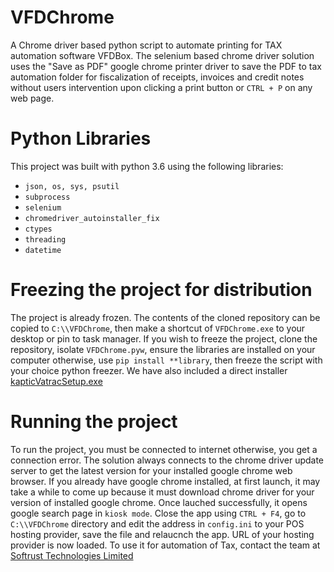 # VFDChrome
A Chrome driver based python script to automate printing for TAX automation software VFDBox. The selenium based chrome driver solution uses the "Save as PDF" google chrome printer driver to save the PDF to tax automation folder for fiscalization of receipts, invoices and credit notes without users intervention upon clicking a print button or `CTRL + P` on any web page.

# Python Libraries
This project was built with python 3.6 using the following libraries:
- `json, os, sys, psutil`
- `subprocess`
- `selenium`
- `chromedriver_autoinstaller_fix`
- `ctypes`
- `threading`
- `datetime`

# Freezing the project for distribution
The project is already frozen. The contents of the cloned repository can be copied to `C:\\VFDChrome`, then make a shortcut of `VFDChrome.exe` to your desktop or pin to task manager. If you wish to freeze the project, clone the repository, isolate `VFDChrome.pyw`, ensure the libraries are installed on your computer otherwise, use `pip install **library`, then freeze the script with your choice python freezer. We have also included a direct installer [kapticVatracSetup.exe](installer/kapticVatracSetup.exe)

# Running the project
To run the project, you must be connected to internet otherwise, you get a connection error. The solution always connects to the chrome driver update server to get the latest version for your installed google chrome web browser. If you already have google chrome installed, at first launch, it may take a while to come up because it must download chrome driver for your version of installed google chrome. Once lauched successfully, it opens google search page in `kiosk mode`. Close the app using `CTRL + F4`, go to `C:\\VFDChrome` directory and edit the address in `config.ini` to your POS hosting provider, save the file and relaucnch the app. URL of your hosting provider is now loaded. To use it for automation of Tax, contact the team at [Softrust Technologies Limited](https://softrust.com.ng)